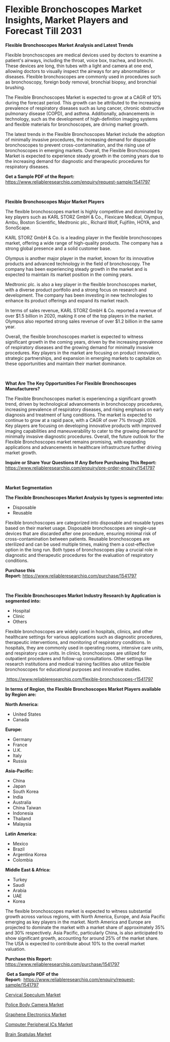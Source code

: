 <p><h1>Flexible Bronchoscopes Market Insights, Market Players and Forecast Till 2031</h1></p><p><strong>Flexible Bronchoscopes Market Analysis and Latest Trends</strong></p>
<p><p>Flexible bronchoscopes are medical devices used by doctors to examine a patient's airways, including the throat, voice box, trachea, and bronchi. These devices are long, thin tubes with a light and camera at one end, allowing doctors to visually inspect the airways for any abnormalities or diseases. Flexible bronchoscopes are commonly used in procedures such as bronchoscopy, foreign body removal, bronchial biopsy, and bronchial brushing.</p><p>The Flexible Bronchoscopes Market is expected to grow at a CAGR of 10% during the forecast period. This growth can be attributed to the increasing prevalence of respiratory diseases such as lung cancer, chronic obstructive pulmonary disease (COPD), and asthma. Additionally, advancements in technology, such as the development of high-definition imaging systems and flexible materials for bronchoscopes, are driving market growth.</p><p>The latest trends in the Flexible Bronchoscopes Market include the adoption of minimally invasive procedures, the increasing demand for disposable bronchoscopes to prevent cross-contamination, and the rising use of bronchoscopes in emerging markets. Overall, the Flexible Bronchoscopes Market is expected to experience steady growth in the coming years due to the increasing demand for diagnostic and therapeutic procedures for respiratory diseases.</p></p>
<p><strong>Get a Sample PDF of the Report:&nbsp;</strong> <a href="https://www.reliableresearchiq.com/enquiry/request-sample/1541797">https://www.reliableresearchiq.com/enquiry/request-sample/1541797</a></p>
<p>&nbsp;</p>
<p><strong>Flexible Bronchoscopes Major Market Players</strong></p>
<p><p>The flexible bronchoscopes market is highly competitive and dominated by key players such as KARL STORZ GmbH & Co., Flexicare Medical, Olympus, Ambu, Boston Scientific, Medtronic plc., Richard Wolf, Fujifilm, HOYA, and SonoScape.</p><p>KARL STORZ GmbH & Co. is a leading player in the flexible bronchoscopes market, offering a wide range of high-quality products. The company has a strong global presence and a solid customer base. </p><p>Olympus is another major player in the market, known for its innovative products and advanced technology in the field of bronchoscopy. The company has been experiencing steady growth in the market and is expected to maintain its market position in the coming years.</p><p>Medtronic plc. is also a key player in the flexible bronchoscopes market, with a diverse product portfolio and a strong focus on research and development. The company has been investing in new technologies to enhance its product offerings and expand its market reach.</p><p>In terms of sales revenue, KARL STORZ GmbH & Co. reported a revenue of over $1.5 billion in 2020, making it one of the top players in the market. Olympus also reported strong sales revenue of over $1.2 billion in the same year.</p><p>Overall, the flexible bronchoscopes market is expected to witness significant growth in the coming years, driven by the increasing prevalence of respiratory diseases and the growing demand for minimally invasive procedures. Key players in the market are focusing on product innovation, strategic partnerships, and expansion in emerging markets to capitalize on these opportunities and maintain their market dominance.</p></p>
<p>&nbsp;</p>
<p><strong>What Are The Key Opportunities For Flexible Bronchoscopes Manufacturers?</strong></p>
<p><p>The Flexible Bronchoscopes market is experiencing a significant growth trend, driven by technological advancements in bronchoscopy procedures, increasing prevalence of respiratory diseases, and rising emphasis on early diagnosis and treatment of lung conditions. The market is expected to continue to grow at a rapid pace, with a CAGR of over 7% through 2026. Key players are focusing on developing innovative products with improved imaging capabilities and maneuverability to cater to the growing demand for minimally invasive diagnostic procedures. Overall, the future outlook for the Flexible Bronchoscopes market remains promising, with expanding applications and advancements in healthcare infrastructure further driving market growth.</p></p>
<p><strong>Inquire or Share Your Questions If Any Before Purchasing This Report:</strong> <a href="https://www.reliableresearchiq.com/enquiry/pre-order-enquiry/1541797">https://www.reliableresearchiq.com/enquiry/pre-order-enquiry/1541797</a></p>
<p>&nbsp;</p>
<p><strong>Market Segmentation</strong></p>
<p><strong>The Flexible Bronchoscopes Market Analysis by types is segmented into:</strong></p>
<p><ul><li>Disposable</li><li>Reusable</li></ul></p>
<p><p>Flexible bronchoscopes are categorized into disposable and reusable types based on their market usage. Disposable bronchoscopes are single-use devices that are discarded after one procedure, ensuring minimal risk of cross-contamination between patients. Reusable bronchoscopes are sterilized and can be used multiple times, making them a cost-effective option in the long run. Both types of bronchoscopes play a crucial role in diagnostic and therapeutic procedures for the evaluation of respiratory conditions.</p></p>
<p><strong>Purchase this Report:&nbsp;</strong><a href="https://www.reliableresearchiq.com/purchase/1541797">https://www.reliableresearchiq.com/purchase/1541797</a></p>
<p>&nbsp;</p>
<p><strong>The Flexible Bronchoscopes Market Industry Research by Application is segmented into:</strong></p>
<p><ul><li>Hospital</li><li>Clinic</li><li>Others</li></ul></p>
<p><p>Flexible bronchoscopes are widely used in hospitals, clinics, and other healthcare settings for various applications such as diagnostic procedures, therapeutic interventions, and monitoring of respiratory conditions. In hospitals, they are commonly used in operating rooms, intensive care units, and respiratory care units. In clinics, bronchoscopes are utilized for outpatient procedures and follow-up consultations. Other settings like research institutions and medical training facilities also utilize flexible bronchoscopes for educational purposes and innovative studies.</p></p>
<p><a href="https://www.reliableresearchiq.com/flexible-bronchoscopes-r1541797">&nbsp;https://www.reliableresearchiq.com/flexible-bronchoscopes-r1541797</a></p>
<p><strong>In terms of Region, the Flexible Bronchoscopes Market Players available by Region are:</strong></p>
<p>
    <p> <strong> North America: </strong>
        <ul>
            <li>United States</li>
            <li>Canada</li>
        </ul>
        </p> 
    <p> <strong> Europe: </strong>
        <ul>
            <li>Germany</li>
            <li>France</li>
            <li>U.K.</li>
            <li>Italy</li>
            <li>Russia</li>
        </ul>
        </p> 
    <p> <strong> Asia-Pacific: </strong>
        <ul>
            <li>China</li>
            <li>Japan</li>
            <li>South Korea</li>
            <li>India</li>
            <li>Australia</li>
            <li>China Taiwan</li>
            <li>Indonesia</li>
            <li>Thailand</li>
            <li>Malaysia</li>
        </ul>
        </p> 
    <p> <strong> Latin America: </strong>
        <ul>
            <li>Mexico</li>
            <li>Brazil</li>
            <li>Argentina Korea</li>
            <li>Colombia</li>
        </ul>
        </p> 
    <p> <strong> Middle East & Africa: </strong>
        <ul>
            <li>Turkey</li>
            <li>Saudi</li>
            <li>Arabia</li>
            <li>UAE</li>
            <li>Korea</li>
        </ul>
    </p>
    </p>
<p><p>The flexible bronchoscopes market is expected to witness substantial growth across various regions, with North America, Europe, and Asia Pacific emerging as key players in the market. North America and Europe are projected to dominate the market with a market share of approximately 35% and 30% respectively. Asia Pacific, particularly China, is also anticipated to show significant growth, accounting for around 25% of the market share. The USA is expected to contribute about 10% to the overall market valuation.</p></p>
<p><strong>Purchase this Report: </strong><a href="https://www.reliableresearchiq.com/purchase/1541797">https://www.reliableresearchiq.com/purchase/1541797</a></p>
<p>&nbsp;<strong>Get a Sample PDF of the Report:&nbsp;&nbsp;</strong><a href="https://www.reliableresearchiq.com/enquiry/request-sample/1541797">https://www.reliableresearchiq.com/enquiry/request-sample/1541797</a></p>
<p><strong></strong></p>
<p><p><a href="https://github.com/kishanagarner91/Market-Research-Report-List-1/blob/main/cervical-speculum-market.md">Cervical Speculum Market</a></p><p><a href="https://medium.com/@audieyost2008/police-body-camera-market-growth-outlook-from-2024-to-2031-and-it-is-projecting-at-9-1-3516ffff23e1">Police Body Camera Market</a></p><p><a href="https://medium.com/@brisistensen57567/global-graphene-electronics-market-size-and-market-trends-analysis-by-regional-outlook-9f082d3fad73">Graphene Electronics Market</a></p><p><a href="https://medium.com/@jakobeblake51/an-in-depth-analysis-of-the-global-computer-peripheral-ics-market-scope-and-its-rapid-growing-9-4-fbed02ac66ad">Computer Peripheral ICs Market</a></p><p><a href="https://github.com/hrhzhypq19/Market-Research-Report-List-1/blob/main/brain-spatulas-market.md">Brain Spatulas Market</a></p></p>